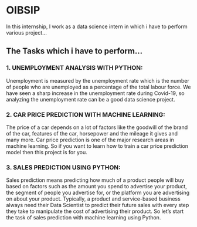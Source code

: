 # OIBSIP
In this internship, I work as a data science intern in which i have to perform various project...
## The Tasks which i have to perform...
### 1. UNEMPLOYMENT ANALYSIS WITH PYTHON: 
Unemployment is measured by the unemployment rate which is the number of people who are unemployed as a percentage of the total labour force. We have seen a sharp
increase in the unemployment rate during Covid-19, so analyzing the unemployment rate can be a good data science project. 
### 2. CAR PRICE PREDICTION WITH MACHINE LEARNING:
The price of a car depends on a lot of factors like the goodwill of the brand of the car, features of the car, horsepower and the mileage it gives and many more. Car price prediction is one of the major research areas in machine learning. So if you want to learn how to train a car price prediction model then this project is for you.
### 3. SALES PREDICTION USING PYTHON:
Sales prediction means predicting how much of a product people will buy based on factors such as the amount you spend to advertise your product, the segment of people you advertise for, or the platform you are advertising on about your product.
Typically, a product and service-based business always need their Data Scientist to predict their future sales with every step they take to manipulate the cost of advertising their product. So let’s start the task of sales prediction with machine learning using Python.

